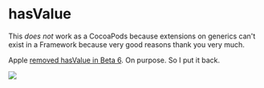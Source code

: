 hasValue
========

This *does not* work as a CocoaPods because extensions on generics can't exist in a Framework because very good reasons thank you very much. 

Apple [removed hasValue in Beta 6](http://openradar.appspot.com/radar?id=5343941519998976). On purpose. So I put it back.

![](http://f.cl.ly/items/1i2c0m1p0k3k0e2G2u1l/fuckit.jpeg)
